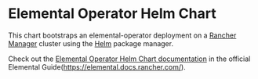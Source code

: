 # Elemental Operator Helm Chart

This chart bootstraps an elemental-operator deployment on a [Rancher Manager](https://rancher.com/docs/rancher/) cluster using the [Helm](https://helm.sh) package manager.

Check out the [Elemental Operator Helm Chart documentation](https://elemental.docs.rancher.com/elementaloperatorchart-reference/) in the official Elemental Guide(https://elemental.docs.rancher.com/).
